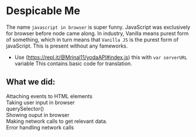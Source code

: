 # Despicable Me

The name `javascript in browser` is super funny. JavaScript was exclusively for browser before node came along. In industry, Vanilla means purest form of something, which in turn means that `Vanilla JS` is the purest form of javaScript. This is present without any fameworks.

- Use (https://repl.it/@Mrinal11/yodaAPI#index.js) this with `var serverURL` variable
This contains basic code for translation.

## What we did:  

Attaching events to HTML elements  
Taking user input in browser  
querySelector()  
Showing ouput in browser  
Making network calls to get relevant data.  
Error handling network calls  
